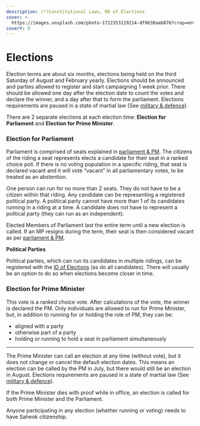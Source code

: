 ```yaml
---
description: (*)Constitutional Laws, RD of Elections
cover: >-
  https://images.unsplash.com/photo-1722353129214-df9638aab876?crop=entropy&cs=srgb&fm=jpg&ixid=M3wxOTcwMjR8MHwxfHJhbmRvbXx8fHx8fHx8fDE3MjI4NzA5Nzh8&ixlib=rb-4.0.3&q=85
coverY: 0
---
```


# Elections

Election terms are about six months, elections being held on the third Saturday of August and February yearly. Elections should be announced and parties allowed to register and start campaigning 1 week prior. There should be allowed one day after the election date to count the votes and declare the winner, and a day after that to form the parliament. Elections requirements are paused in a state of martial law (See [military & defence](military-and-defence.md)).

There are 2 separate elections at each election time: **Election for Parliament** and **Election for Prime Minister**.

### Election for Parliament

Parliament is comprised of seats explained in [parliament & PM](parliament-and-pm.md). The citizens of the riding a seat represents elects a candidate for their seat in a ranked choice poll. If there is no voting population in a specific riding, that seat is declared vacant and it will vote “vacant” in all parliamentary votes, to be treated as an abstention.

One person can run for no more than 2 seats. They do not have to be a citizen within that riding. Any candidate can be representing a registered political party. A political party cannot have more than 1 of its candidates running in a riding at a time. A candidate does not have to represent a political party (they can run as an independent).

Elected Members of Parliament last the entire term until a new election is called. If an MP resigns during the term, their seat is then considered vacant as per [parliament & PM](parliament-and-pm.md).

**Political Parties**

Political parties, which can run its candidates in multiple ridings, can be registered with the [ID of Elections](departments/id-of-elections.md) (as do all candidates). There will usually be an option to do so when elections become closer in time.

### Election for Prime Minister

This vote is a ranked choice vote. After calculations of the vote, the winner is declared the PM. Only individuals are allowed to run for Prime Minister, but, in addition to running for or holding the role of PM, they can be:

- aligned with a party
- otherwise part of a party
- holding or running to hold a seat in parliament simultaneously

---

The Prime Minister can call an election at any time (without vote), but it does not change or cancel the default election dates. This means an election can be called by the PM in July, but there would still be an election in August. Elections requirements are paused in a state of martial law (See [military & defence](military-and-defence.md)).

If the Prime Minister dies with proof while in office, an election is called for both Prime Minister and the Parliament.

Anyone participating in any election (whether running or voting) needs to have Saheok citizenship.
